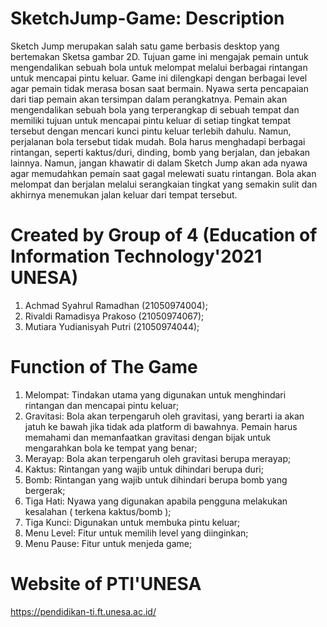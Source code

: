 # SketchJump-Game: Description
Sketch Jump merupakan salah satu game berbasis desktop yang bertemakan Sketsa gambar 2D. Tujuan game ini mengajak pemain untuk mengendalikan sebuah bola untuk melompat melalui berbagai rintangan untuk mencapai pintu keluar. Game ini dilengkapi dengan berbagai level agar pemain tidak merasa bosan saat bermain. Nyawa serta pencapaian dari tiap pemain akan tersimpan dalam perangkatnya. Pemain akan mengendalikan sebuah bola yang terperangkap di sebuah tempat dan memiliki tujuan untuk mencapai pintu keluar di setiap tingkat tempat tersebut dengan mencari kunci pintu keluar terlebih dahulu. Namun, perjalanan bola tersebut tidak mudah. Bola harus menghadapi berbagai rintangan, seperti kaktus/duri, dinding, bomb yang berjalan, dan jebakan lainnya. Namun, jangan khawatir di dalam Sketch Jump akan ada nyawa agar memudahkan pemain saat gagal melewati suatu rintangan. Bola akan melompat dan berjalan melalui serangkaian tingkat yang semakin sulit dan akhirnya menemukan jalan keluar dari tempat tersebut.
# Created by Group of 4 (Education of Information Technology'2021 UNESA)
1. Achmad Syahrul Ramadhan (21050974004);
2. Rivaldi Ramadisya Prakoso (21050974067);
3. Mutiara Yudianisyah Putri (21050974044);
# Function of The Game 
1. Melompat: Tindakan utama yang digunakan untuk menghindari rintangan dan mencapai pintu keluar;
2. Gravitasi: Bola akan terpengaruh oleh gravitasi, yang berarti ia akan jatuh ke bawah jika tidak ada platform di bawahnya. Pemain harus memahami dan memanfaatkan gravitasi dengan bijak untuk mengarahkan bola ke tempat yang benar;
3. Merayap: Bola akan terpengaruh oleh gravitasi berupa merayap;
4. Kaktus: Rintangan yang wajib untuk dihindari berupa duri;
5. Bomb: Rintangan yang wajib untuk dihindari berupa bomb yang bergerak;
6. Tiga Hati: Nyawa yang digunakan apabila pengguna melakukan kesalahan ( terkena kaktus/bomb );
7. Tiga Kunci: Digunakan untuk membuka pintu keluar;
8. Menu Level: Fitur untuk memilih level yang diinginkan;
9. Menu Pause: Fitur untuk menjeda game;
# Website of PTI'UNESA
https://pendidikan-ti.ft.unesa.ac.id/
